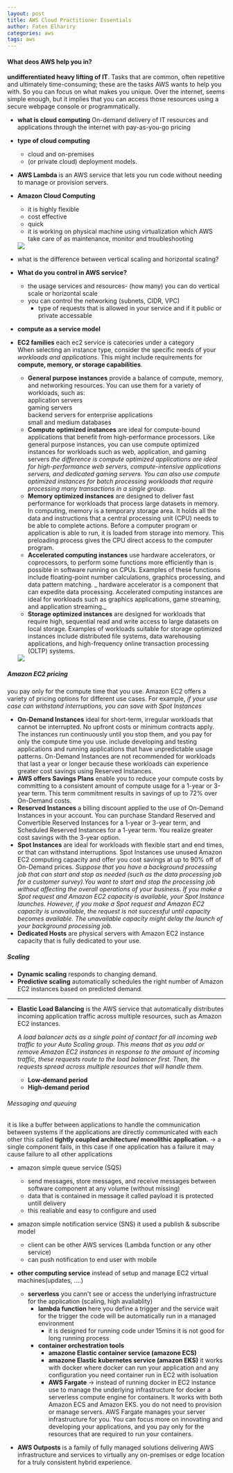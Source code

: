 ```yaml
---
layout: post
title: AWS Cloud Practitioner Essentials
author: Faten Elhariry
categories: aws
tags: aws
---
```


#### What deos AWS help you in?
   **undifferentiated heavy lifting of IT**. Tasks that are common, often repetitive and ultimately time-consuming; these are the tasks AWS wants to help you with. So you can focus on what makes you unique. Over the internet, seems simple enough, but it implies that you can access those resources using a secure webpage console or programmatically. 
   - **what is cloud computing**
    On-demand delivery of IT resources and applications through the internet with pay-as-you-go pricing
  - **type of cloud computing**
    - cloud and on-premises 
    - (or private cloud) deployment models.

- **AWS Lambda** is an AWS service that lets you run code without needing to manage or provision servers. 
- **Amazon Cloud Computing**
  - it is highly flexible 
  - cost effective 
  - quick 
  - it is working on physical machine using virtualization which AWS take care of as maintenance, monitor and troubleshooting 
  <img src="/images/aws/ec2.png" />


- what is the difference between vertical scaling and horizontal scaling? 
- **What do you control in AWS service?**
  - the usage services and resources- (how many) you can do vertical scale or horizontal scale 
  - you can control the networking (subnets, CIDR, VPC) 
    - type of requests that is allowed in your service and if it public or private accessable 
- **compute as a service model**  
- **EC2 families**
  each ec2 service is catecories under a category  
   When selecting an instance type, consider the specific needs of your _workloads and applications_. This might include requirements for **compute, memory, or storage capabilities**.
   -  **General purpose instances**
    provide a balance of compute, memory, and networking resources. You can use them for a variety of workloads, such as:  
      application servers  
      gaming servers  
      backend servers for enterprise applications  
      small and medium databases  
    - **Compute optimized instances**
       are ideal for compute-bound applications that benefit from high-performance processors. Like general purpose instances, you can use compute optimized instances for workloads such as web, application, and gaming servers
      _the difference is compute optimized applications are ideal for high-performance web servers, compute-intensive applications servers, and dedicated gaming servers. You can also use compute optimized instances for batch processing workloads that require processing many transactions in a single group._
    - **Memory optimized instances**
      are designed to deliver fast performance for workloads that process large datasets in memory. In computing, memory is a temporary storage area. It holds all the data and instructions that a central processing unit (CPU) needs to be able to complete actions. Before a computer program or application is able to run, it is loaded from storage into memory. This preloading process gives the CPU direct access to the computer program.
    - **Accelerated computing instances**
      use hardware accelerators, or coprocessors, to perform some functions more efficiently than is possible in software running on CPUs. Examples of these functions include floating-point number calculations, graphics processing, and data pattern matching.
      _ hardware accelerator is a component that can expedite data processing. Accelerated computing instances are ideal for workloads such as graphics applications, game streaming, and application streaming._
    - **Storage optimized instances**
      are designed for workloads that require high, sequential read and write access to large datasets on local storage. Examples of workloads suitable for storage optimized instances include distributed file systems, data warehousing applications, and high-frequency online transaction processing (OLTP) systems.

    <img src="/images/aws/ec2_types.png" />

##### Amazon EC2 pricing
  you pay only for the compute time that you use. Amazon EC2 offers a variety of pricing options for different use cases. For example, _if your use case can withstand interruptions, you can save with Spot Instances_
  - **On-Demand Instances**
    ideal for short-term, irregular workloads that cannot be interrupted. No upfront costs or minimum contracts apply. The instances run continuously until you stop them, and you pay for only the compute time you use.
    include developing and testing applications and running applications that have unpredictable usage patterns. On-Demand Instances are not recommended for workloads that last a year or longer because these workloads can experience greater cost savings using Reserved Instances.
  - **AWS offers Savings Plans**
    enable you to reduce your compute costs by committing to a consistent amount of compute usage for a 1-year or 3-year term. This term commitment results in savings of up to 72% over On-Demand costs.
  - **Reserved Instances**
    a billing discount applied to the use of On-Demand Instances in your account. You can purchase Standard Reserved and Convertible Reserved Instances for a 1-year or 3-year term, and Scheduled Reserved Instances for a 1-year term. You realize greater cost savings with the 3-year option.
  - **Spot Instances**
    are ideal for workloads with flexible start and end times, or that can withstand interruptions. Spot Instances use unused Amazon EC2 computing capacity and offer you cost savings at up to 90% off of On-Demand prices.
    _Suppose that you have a background processing job that can start and stop as needed (such as the data processing job for a customer survey).You want to start and stop the processing job without affecting the overall operations of your business. If you make a Spot request and Amazon EC2 capacity is available, your Spot Instance launches. However, if you make a Spot request and Amazon EC2 capacity is unavailable, the request is not successful until capacity becomes available. The unavailable capacity might delay the launch of your background processing job._
  - **Dedicated Hosts**
    are physical servers with Amazon EC2 instance capacity that is fully dedicated to your use. 
##### Scaling 
  - **Dynamic scaling** responds to changing demand.
  - **Predictive scaling** automatically schedules the right number of Amazon EC2 instances based on predicted demand.  
  ____
  - **Elastic Load Balancing**
    is the AWS service that automatically distributes incoming application traffic across multiple resources, such as Amazon EC2 instances. 

    _A load balancer acts as a single point of contact for all incoming web traffic to your Auto Scaling group. This means that as you add or remove Amazon EC2 instances in response to the amount of incoming traffic, these requests route to the load balancer first. Then, the requests spread across multiple resources that will handle them._
    - **Low-demand period**
    - **High-demand period**
###### Messaging and queuing
  it is like a buffer between applications to handle the communication between systems if the applications are directly communicated with each other this called **tightly coupled architecture/ monolithic application.** &rarr; a single component fails, in this case if one application has a failure it may cause failure to all other applications 
  - amazon simple queue service (SQS)
    - send messages, store messages, and receive messages between software component at any volume (without missing)
    - data that is contained in message it called payload it is protected untill delivery 
    - this realiable and easy to configure and used  
  - amazon simple notification service (SNS)
    it used a publish & subscribe model 
    - client can be other AWS services (Lambda function or any other service)
    - can push notification to end user with mobile 

- **other computing service**
  instead of setup and manage EC2 virtual machines(updates, ....)
  - **serverless**
    you cann't see or access the underlying infrastructure for the application (scaling, high avaliablity)
    - **lambda function**
      here you define a trigger and the service wait for the trigger the code will be automatically run in a managed environment 
      - it is designed for running code under 15mins it is not good for long running process 
    - **container orchestration tools**
      - **amazone Elastic container service (amazone ECS)**
      - **amazone Elastic kubernetes service (amazon EKS)**
      it works with docker where docker can run your application and any configuration you need 
      container run in EC2 with isoluation 
      - **AWS Fargate** &rarr; instead of running docker in EC2 instance use to manage the underlying infrastructure for docker 
        a serverless compute engine for containers. It works with both Amazon ECS and Amazon EKS. 
        you do not need to provision or manage servers. AWS Fargate manages your server infrastructure for you. You can focus more on innovating and developing your applications, and you pay only for the resources that are required to run your containers.
- **AWS Outposts**
  is a family of fully managed solutions delivering AWS infrastructure and services to virtually any on-premises or edge location for a truly consistent hybrid experience.